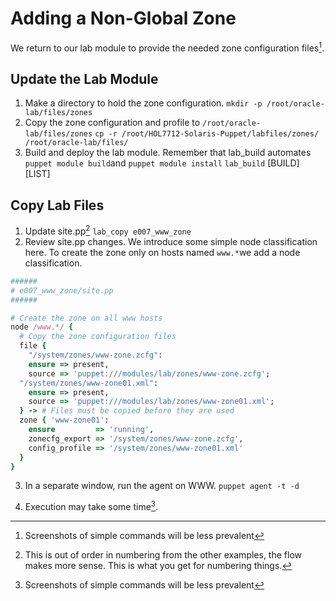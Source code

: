# Adding a Non-Global Zone

We return to our lab module to provide the needed zone configuration files[^1].

## Update the Lab Module

1. Make a directory to hold the zone configuration.
  `mkdir -p /root/oracle-lab/files/zones`
2. Copy the zone configuration and profile to `/root/oracle-lab/files/zones`
  `cp -r /root/HOL7712-Solaris-Puppet/labfiles/zones/ /root/oracle-lab/files/`
3. Build and deploy the lab module. Remember that lab\_build automates `puppet module build`and `puppet module install`
  `lab_build`
  \[BUILD\]
  \[LIST\]

## Copy Lab Files

1. Update site.pp[^2]
  `lab_copy e007_www_zone`
2. Review site.pp changes.
  We introduce some simple node classification here. To create the zone only on hosts named `www.*`we add a node classification.

  ```ruby
  ######
  # e007_www_zone/site.pp
  ######

  # Create the zone on all www hosts
  node /www.*/ {
    # Copy the zone configuration files
    file {
      "/system/zones/www-zone.zcfg":
      ensure => present,
      source => 'puppet:///modules/lab/zones/www-zone.zcfg';
    "/system/zones/www-zone01.xml":
      ensure => present,
      source => 'puppet:///modules/lab/zones/www-zone01.xml';
    } -> # Files must be copied before they are used
    zone { 'www-zone01':
      ensure         => 'running',
      zonecfg_export => '/system/zones/www-zone.zcfg',
      config_profile => '/system/zones/www-zone01.xml'
    }
  }
  ```

3. In a separate window, run the agent on WWW.
  `puppet agent -t -d`

4. Execution may take some time[^1].


[^1]: Screenshots of simple commands will be less prevalent

[^2]: This is out of order in numbering from the other examples, the flow makes more sense. This is what you get for numbering things.

[^3]: Continue with the lab.

